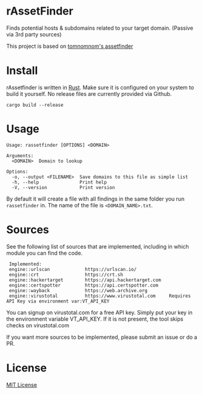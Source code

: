 # rAssetFinder

Finds potential hosts & subdomains related to your target domain. (Passive via 3rd party sources)

This project is based on [tomnomnom's assetfinder](https://github.com/tomnomnom/assetfinder)

# Install

rAssetfinder is written in [Rust](https://www.rust-lang.org/). Make sure it is configured on your system
to build it yourself. No release files are currently provided via Github.

```
cargo build --release
```

# Usage
```
Usage: rassetfinder [OPTIONS] <DOMAIN>

Arguments:
  <DOMAIN>  Domain to lookup

Options:
  -o, --output <FILENAME>  Save domains to this file as simple list
  -h, --help               Print help
  -V, --version            Print version
```

By default it will create a file with all findings in the same folder you run `rassetfinder` in. The name of the file is `<DOMAIN_NAME>.txt`.

# Sources

See the following list of sources that are implemented, including in which module you can find the code.
```
 Implemented:
 engine::urlscan             https://urlscan.io/
 engine::crt                 https://crt.sh
 engine::hackertarget        https://api.hackertarget.com
 engine::certspotter         https://api.certspotter.com
 engine::wayback             https://web.archive.org
 engine::virustotal          https://www.virustotal.com     Requires API Key via environment var:VT_API_KEY
```

You can signup on virustotal.com for a free API key. Simply put your key in the environment variable VT_API_KEY. If it is not present, the tool skips checks on virustotal.com

If you want more sources to be implemented, please submit an issue or do a PR.

# License
[MIT License](LICENSE)